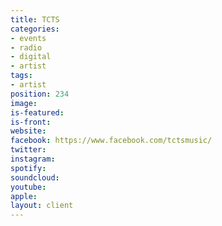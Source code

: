 ```yaml
---
title: TCTS
categories:
- events
- radio
- digital
- artist
tags:
- artist
position: 234
image: 
is-featured: 
is-front: 
website: 
facebook: https://www.facebook.com/tctsmusic/
twitter: 
instagram: 
spotify: 
soundcloud: 
youtube: 
apple: 
layout: client
---
```


